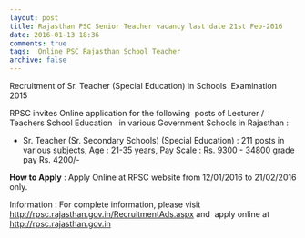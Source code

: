 ```yaml
---
layout: post
title: Rajasthan PSC Senior Teacher vacancy last date 21st Feb-2016   
date: 2016-01-13 18:36
comments: true
tags:  Online PSC Rajasthan School Teacher 
archive: false
---
```

Recruitment of Sr. Teacher (Special Education) in Schools  Examination 2015 

RPSC invites Online application for the following  posts of Lecturer / Teachers School Education   in various Government Schools in Rajasthan :

- Sr. Teacher (Sr. Secondary Schools) (Special Education) : 211 posts in various subjects, Age : 21-35 years, Pay Scale : Rs. 9300 - 34800 grade pay Rs. 4200/-

**How to Apply** : Apply Online at RPSC website from 12/01/2016 to 21/02/2016 only.  

Information : For complete information, please visit <http://rpsc.rajasthan.gov.in/RecruitmentAds.aspx> and  apply online at <http://rpsc.rajasthan.gov.in>




